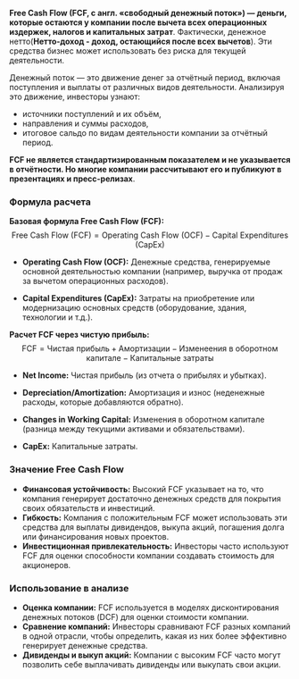 **Free Cash Flow (FCF, с англ. «свободный денежный поток») — деньги, которые остаются у компании после вычета всех операционных издержек, налогов и капитальных затрат**. Фактически, денежное нетто(**Нетто-доход - доход, остающийся после всех вычетов**). Эти средства бизнес может использовать без риска для текущей деятельности.

Денежный поток — это движение денег за отчётный период, включая поступления и выплаты от различных видов деятельности. Анализируя это движение, инвесторы узнают:

* источники поступлений и их объём,
* направления и суммы расходов,
* итоговое сальдо по видам деятельности компании за отчётный период.

**FCF не является стандартизированным показателем и не указывается в отчётности. Но многие компании рассчитывают его и публикуют в презентациях и пресс-релизах**.

### Формула расчета

**Базовая формула Free Cash Flow (FCF):**
$$
\text{Free Cash Flow (FCF)}=\text{Operating Cash Flow (OCF)} - \text{Capital Expenditures (CapEx)}
$$
   
   - **Operating Cash Flow (OCF):** Денежные средства, генерируемые основной деятельностью компании (например, выручка от продаж за вычетом операционных расходов).
   
   - **Capital Expenditures (CapEx):** Затраты на приобретение или модернизацию основных средств (оборудование, здания, технологии и т.д.).

**Расчет FCF через чистую прибыль:**
$$
\text{FCF}=\text{Чистая прибыль}+\text{Амортизации} −\text{Изменеения в оборотном капитале}−\text{Капитальные затраты}
$$

- **Net Income:** Чистая прибыль (из отчета о прибылях и убытках).

- **Depreciation/Amortization:** Амортизация и износ (неденежные расходы, которые добавляются обратно).

- **Changes in Working Capital:** Изменения в оборотном капитале (разница между текущими активами и обязательствами).

- **CapEx:** Капитальные затраты.



### Значение Free Cash Flow

   - **Финансовая устойчивость:** Высокий FCF указывает на то, что компания генерирует достаточно денежных средств для покрытия своих обязательств и инвестиций.
   - **Гибкость:** Компания с положительным FCF может использовать эти средства для выплаты дивидендов, выкупа акций, погашения долга или финансирования новых проектов.
   - **Инвестиционная привлекательность:** Инвесторы часто используют FCF для оценки способности компании создавать стоимость для акционеров.


### Использование в анализе

   - **Оценка компании:** FCF используется в моделях дисконтирования денежных потоков (DCF) для оценки стоимости компании.
   - **Сравнение компаний:** Инвесторы сравнивают FCF разных компаний в одной отрасли, чтобы определить, какая из них более эффективно генерирует денежные средства.
   - **Дивиденды и выкуп акций:** Компании с высоким FCF часто могут позволить себе выплачивать дивиденды или выкупать свои акции.

